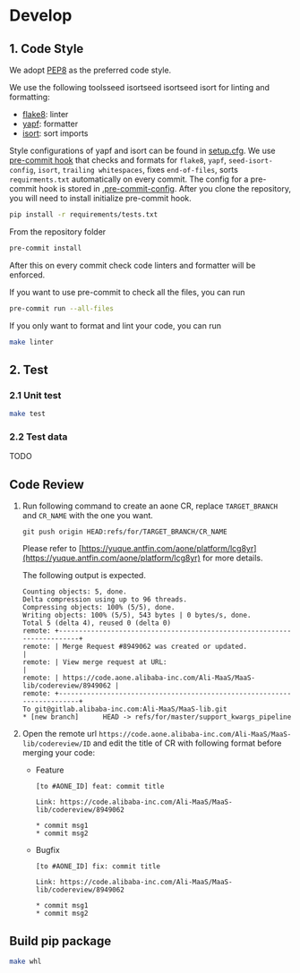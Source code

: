 # Develop

## 1. Code Style
We adopt [PEP8](https://www.python.org/dev/peps/pep-0008/) as the preferred code style.

We use the following toolsseed isortseed isortseed isort for linting and formatting:
- [flake8](http://flake8.pycqa.org/en/latest/): linter
- [yapf](https://github.com/google/yapf): formatter
- [isort](https://github.com/timothycrosley/isort): sort imports

Style configurations of yapf and isort can be found in [setup.cfg](../../setup.cfg).
We use [pre-commit hook](https://pre-commit.com/) that checks and formats for `flake8`, `yapf`, `seed-isort-config`, `isort`, `trailing whitespaces`,
fixes `end-of-files`, sorts `requirments.txt` automatically on every commit.
The config for a pre-commit hook is stored in [.pre-commit-config](../../.pre-commit-config.yaml).
After you clone the repository, you will need to install initialize pre-commit hook.
```bash
pip install -r requirements/tests.txt
```
From the repository folder
```bash
pre-commit install
```

After this on every commit check code linters and formatter will be enforced.

If you want to use pre-commit to check all the files, you can run
```bash
pre-commit run --all-files
```

If you only want to format and lint your code, you can run
```bash
make linter
```

## 2. Test
### 2.1 Unit test
```bash
make test
```

### 2.2 Test data
TODO

## Code Review

1. Run following command to create an aone CR, replace `TARGET_BRANCH` and `CR_NAME` with the one you want.
    ```shell
    git push origin HEAD:refs/for/TARGET_BRANCH/CR_NAME
    ```

    Please refer to [https://yuque.antfin.com/aone/platform/lcg8yr](https://yuque.antfin.com/aone/platform/lcg8yr) for more details.

    The following output is expected.
    ```shell
    Counting objects: 5, done.
    Delta compression using up to 96 threads.
    Compressing objects: 100% (5/5), done.
    Writing objects: 100% (5/5), 543 bytes | 0 bytes/s, done.
    Total 5 (delta 4), reused 0 (delta 0)
    remote: +------------------------------------------------------------------------+
    remote: | Merge Request #8949062 was created or updated.                         |
    remote: | View merge request at URL:                                             |
    remote: | https://code.aone.alibaba-inc.com/Ali-MaaS/MaaS-lib/codereview/8949062 |
    remote: +------------------------------------------------------------------------+
    To git@gitlab.alibaba-inc.com:Ali-MaaS/MaaS-lib.git
    * [new branch]      HEAD -> refs/for/master/support_kwargs_pipeline
    ```

2. Open the remote url `https://code.aone.alibaba-inc.com/Ali-MaaS/MaaS-lib/codereview/ID` and edit the title of CR with following format before merging your code:
    * Feature
        ```shell
        [to #AONE_ID] feat: commit title

        Link: https://code.alibaba-inc.com/Ali-MaaS/MaaS-lib/codereview/8949062

        * commit msg1
        * commit msg2
        ```
    * Bugfix
        ```shell
        [to #AONE_ID] fix: commit title

        Link: https://code.alibaba-inc.com/Ali-MaaS/MaaS-lib/codereview/8949062

        * commit msg1
        * commit msg2
        ```



## Build pip package
```bash
make whl
```
